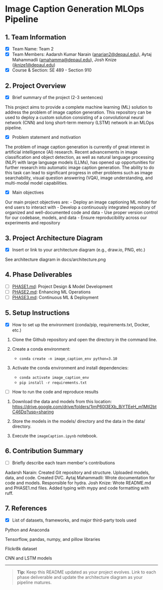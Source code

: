 # Image Caption Generation MLOps Pipeline

## 1. Team Information
- [x] Team Name: Team 2
- [x] Team Members: Aadarsh Kumar Narain (anarian2@depaul.edu), Aytaj Mahammadli (amahamma@depaul.edu), Josh Knize (jknize1@depaul.edu)
- [x] Course & Section: SE 489 - Section 910

## 2. Project Overview
- [x] Brief summary of the project (2-3 sentences)

This project aims to provide a complete machine learning (ML) solution to address the problem of image caption generation. This repository can be used to deploy a custom solution consisting of a convolutional neural network (CNN) and long short-term memory (LSTM) network in an MLOps pipeline.

- [x] Problem statement and motivation

The problem of image caption generation is currently of great interest in artificial intelligence (AI) research. Recent advancements in image classification and object detection, as well as natural language processing (NLP) with large language models (LLMs), has opened up opportunities for further research into automatic image caption generation. The ability to do this task can lead to significant progress in other problems such as image searchability, visual question answering (VQA), image understanding, and multi-modal model capabilities. 

- [x] Main objectives

Our main project objectives are:
    - Deploy an image captioning ML model for end users to interact with
    - Develop a continuously integrated repository of organized and well-documented code and data
    - Use proper version control for our codebase, models, and data
    - Ensure reproducibility across our experiments and repository

## 3. Project Architecture Diagram
- [x] Insert or link to your architecture diagram (e.g., draw.io, PNG, etc.)

See architecture diagram in docs/architecture.png

## 4. Phase Deliverables
- [ ] [PHASE1.md](./PHASE1.md): Project Design & Model Development
- [ ] [PHASE2.md](./PHASE2.md): Enhancing ML Operations
- [ ] [PHASE3.md](./PHASE3.md): Continuous ML & Deployment

## 5. Setup Instructions
- [x] How to set up the environment (conda/pip, requirements.txt, Docker, etc.)

1. Clone the Github repository and open the directory in the command line.

2. Create a conda environment: 
    - `conda create -n image_caption_env python=3.10`
3. Activate the conda environment and install dependencies: 
    - `conda activate image_caption_env`
    - `pip install -r requirements.txt`

- [ ] How to run the code and reproduce results

1. Download the data and models from this location: https://drive.google.com/drive/folders/1jmP60l3EXb_BiYTEeH_m1MtI2btC46Dq?usp=sharing

2. Store the models in the models/ directory and the data in the data/ directory.

3. Execute the `imageCaption.ipynb` notebook.

## 6. Contribution Summary
- [ ] Briefly describe each team member's contributions

Aadarsh Narain: Created Git repository and structure. Uploaded models, data, and code. Created DVC. 
Aytaj Mahammadli: Wrote documentation for code and models. Responsible for hydra. 
Josh Knize: Wrote README.md and PHASE1.md files. Added typing with mypy and code formatting with ruff.

## 7. References
- [x] List of datasets, frameworks, and major third-party tools used

Python and Anaconda

Tensorflow, pandas, numpy, and pillow libraries

Flickr8k dataset

CNN and LSTM models

---

> **Tip:** Keep this README updated as your project evolves. Link to each phase deliverable and update the architecture diagram as your pipeline matures.